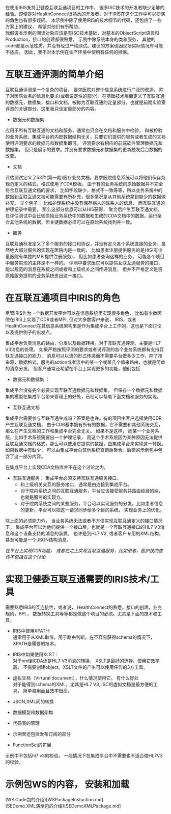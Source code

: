 在使用IRIS支持卫健委互联互通项目的工作中， 很多ISC技术的开发者缺少足够的经验。即便是对HealthConnect很熟悉的开发者，对于IRIS在这个工作中可以扮演的角色也有很多疑问。 本示例中除了使用IRIS的技术细节的代码，还包括了一些方案上的建议， 希望对他们有所帮助。   
我假设本示例的阅读对象应该是有ISC技术基础，对基本的ObjectScript语言和Production，接口的创建都很熟悉。 示例中除系统本身的类和服务， 其他的code都是示范性质，并没有经过严格测试。建议的方案也因现场实际情况有可能不适应。 因此，我不对本示例在生产环境中使用有任何的担保。 

# 互联互通评测的简单介绍
互联互通评测是一个复杂的项目， 要求医院对整个信息系统进行广泛的改造。 除了对医院业务的信息化要求(或者说定性的部分)，在基础技术层面定义了互联互通的数据元，数据集，接口和文档，被称为互联互通的定量部分，也就是前期实验室评测的关键部分。这里我只谈定量部分的内容。 

- 数据元和数据集

应用于所有互联互通的文档和服务，通常也只会在文档和服务中检验， 和被检验的业务系统，集成平台的内部数据结构无关，只要它们提供的服务或者生成的文档使用评测要求的数据元和数据集即可。 
评测要求有相应的前端软件管理数据元和数据集， 但只是展示的要求。并没有要求数据元和数据集的更新触发后台数据的改变。

- 文档

评估测试定义了53种(第一期)医疗业务文档，要求医院信息系统可以将他们保存为规范定义的格式，格式使用了CDA模板。 由于有的业务系统的原始数据并不完全符合互联互通文档的要求， 比如字段缺少，格式不一致等等，所以业务系统中的数据到互联互通文档可能需要有所补充，很多情况是从其他系统拿到缺少的数据做补充。 举个例子： 比如护理系统中没有保存病人的联系人的信息， 而互联互通的护理记录中需要， 那么这部分信息可以从HIS获得， 聚合后产生互联互通文档。 在评估测试中会比较原始业务系统中的数据和生成的CDA文档中的数据，运行聚合其他系统的数据，但关键数据必须可以在原始系统找到并一致。

- 服务

互联互通标准定义了多个服务的接口和协议，并没有定义各个系统直接的业务。虽然绝大部分服务的实现在医院内是一致的， 比如患者注册提供服务的是HIS(有少量医院有单独的MPI提供注册服务)， 但比如患者查询这样的业务， 可能各个项目中服务实现的主体是不一样的。 评测中要求医院可以提供互联互通服务的接口，能以规范的消息在系统之间或者和上级机关之间传递消息， 但并不严格定义是否原始服务提供的业务系统支出这一接口。


# 在互联互通项目中IRIS的角色

尽管IRIS作为一个数据开发平台可以在信息系统里实现很多角色， 比如有少数医院在IRIS上实现了CDR或者MPI, 但对大多数客户来说， IRIS，或者HealthConnect在其信息系统架构里是作为集成平台上工作的，这也是下面讨论以及提供例子的出发点。
  
集成平台负责消息的路由，分发以及数据转换。对于互联互通评测，主要是HL7 V3消息的处理。 如果严格按照评测的要求或者说评测的各个业务系统都有支持互联互通接口的能力， 消息可以以流的形式传递而不需要平台做多少工作，除了按来源，数据格式，服务的action或者流中的某一个或某几个值来路由，也就是简单的消息分发。 但客户通常还希望在平台上实现更多的功能，他们包括

- 数据元和数据集 ： 

集成平台没有完全必要实现互联互通数据元和数据集， 但保存一个数据元和数据集的模型在集成平台带来管理上的好处，已经可以帮助下面文档和服务的实现。 

- 互联互通文档
  
集成平台需要参与互联互通生成吗？答案是也许。有的项目中客户选择使用CDR产生互联互通文档， 由于CDR基本拥有所有的数据，它不需要和其他系统交互，那么在产生文档的工作和集成平台完全无关。 如果不是这样， 而某一个业务系统，比如手术系统需要出一个护理记录， 而这个手术系统因为某种原因无法提供互联互通文档的格式，那么可以使用它提供的数据，由集成平台来实现这一转换。 如果数据中有缺少， 可以由集成平台向其他系统查询后聚合。后面的示例包中包含了这一部分内容。 

在集成平台上实现CDA文档库并不在这个讨论之内。

- 互联互通服务：
  集成平台必须支持互联互通服务接口。 
    - 和上级机关交互的服务接口，通常是由连接到集成平台。 
    - 对于院内系统之间的互联互通服务，平台应该接受服务并路由给目的端， 也就是服务的实现方。
    - 对于院内系统之间的某些服务，平台可以实现服务的分发。比如患者信息的更新，平台可以把这一请求同步给多个目的系统， 实现业务上的优化。 

除上面的必须能力外， 当业务系统无法或者不方便实现互联互通定义的接口情况下， 集成平台可以为他们提供一个接口层，也就是一个互联互通接口的HL7 V3消息和这个设备支持的消息的装换， 也许是到HL7 V2, 或者客户专用的XML结构，甚至可能是一个JSON结构消息。


*在平台上实现CDR功能， 或者在之上实现互联互通服务，比如患者，医护技的查询不包括在这个讨论*

# 实现卫健委互联互通需要的IRIS技术/工具

需要熟悉IRIS的互连接性，或者说， HealthConnect的熟悉，接口的创建，业务规则，BPL， 数据转换工具等等都是做这个项目的必须。尤其是下面的技术和工具，

+ IRIS中使用XPATH:  
  通常用于从XML取值，用于路由判断。在不容易获得schema的情况下， XPATH是需要的技术。

+ IRIS中如果使用XLST：   
  对于xml到CDA还是HL7 V3消息的转换， XSLT是最好的选择。使用它效率高， 不需要创建object。XSLT文件的产生可以使用任何的3方工具。

+ 虚拟文档（Virtural document），什么情况使用它， 有什么好处  
  对于能得到schema的XML，尤其是HL7 V3, ISC的虚拟文档是最方便的工具， 简单易用而且效率很高。

+ JSON,XML间的转换

+ 数据模型和数据架构
+ 代码表的管理

+	示例里还包括发布订阅的部分
+	FunctionSet的扩展

 示例中不包括hl7 v3的校验。 一般情况下在集成平台中不需要也不适合做HL7V3的校验。

# 示例包WS的内容， 安装和加载

(WS.Code包的介绍)[WSPackageInstuction.md]  
(SEDemo.XML演示包的介绍)[SEDemoXMLPackage.md]

